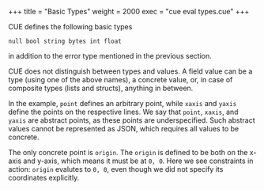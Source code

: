 +++
title = "Basic Types"
weight = 2000
exec = "cue eval types.cue"
+++

CUE defines the following basic types

```
null bool string bytes int float
```
in addition to the error type mentioned in the previous section.

CUE does not distinguish between types and values.
A field value can be a type (using one of the above names), a concrete value,
or, in case of composite types (lists and structs), anything in between.

In the example, `point` defines an arbitrary point, while `xaxis` and `yaxis`
define the points on the respective lines.
We say that `point`, `xaxis`, and `yaxis` are abstract points, as these
points are underspecified.
Such abstract values cannot be represented as JSON,
which requires all values to be concrete.

The only concrete point is `origin`.
The `origin` is defined to be both on the x-axis and y-axis, which means it
must be at `0, 0`.
Here we see constraints in action:
`origin` evalutes to `0, 0`, even though we did not specify its coordinates
explicitly.


